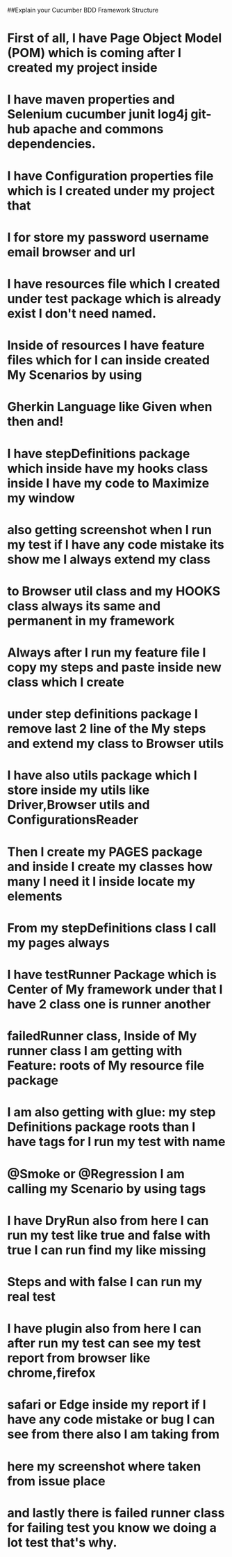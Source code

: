 ##Explain your Cucumber BDD Framework Structure
# First of all, I have Page Object Model (POM) which is coming after I created my project inside
# I have maven properties and Selenium cucumber junit log4j git-hub apache and commons dependencies.
# I have Configuration properties file which is I created under my project that
# I for store my password username email browser and url
# I have resources file which I created under test package which is already exist I don't need named.
# Inside of resources I have feature files which for I can inside created My Scenarios by using
# Gherkin Language like Given when then and!
# I have stepDefinitions package which inside have my hooks class inside I have my code to Maximize my window
# also getting screenshot when I run my test if I have any code mistake its show me I always extend my class
# to Browser util class and my HOOKS class always its same and permanent in my framework
# Always after I run my feature file I copy my steps and paste inside new class which I create
# under step definitions package I remove last 2 line of the My steps and extend my class to Browser utils
# I have also utils package which I store inside my utils like Driver,Browser utils and ConfigurationsReader
# Then I create my PAGES package and inside I create my classes how many I need it I inside locate my elements
# From my stepDefinitions class I call my pages always
# I have testRunner Package which is Center of My framework under that I have 2 class one is runner another
# failedRunner class, Inside of My runner class I am getting with Feature: roots of My resource file package
# I am also  getting with glue: my step Definitions package roots than I have tags for I run my test with name
# @Smoke or @Regression I am calling my Scenario by using tags
# I have DryRun also from here I can run my test like true and false with true I can run find my like missing
# Steps and with false I can run my real test
# I have plugin also from here I can after run my test can see my test report from browser like chrome,firefox
# safari or Edge inside my report if I have any code mistake or bug I can see from there also I am taking from
# here my screenshot where taken from issue place
# and lastly there is failed runner class for failing test you know we doing a lot test that's why.